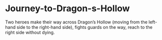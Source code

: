 # Journey-to-Dragon-s-Hollow
Two heroes make their way across Dragon’s Hollow (moving from the left-hand side to the right-hand side), fights guards on the way, reach to the right side without dying.
